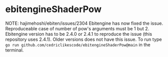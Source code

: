 # ebitengineShaderPow
NOTE: hajimehoshi/ebiten/issues/2304 Ebitengine has now fixed the issue. 
Reproduceable case of number of pow's arguments must be 1 but 2. 
Ebitengine version has to be 2.4.0 or 2.4.1 to reproduce the issue (this repository uses 2.4.1). Older versions does not have this issue.
To run type `go run github.com/cedriclikescode/ebitengineShaderPow@main` in the terminal.
